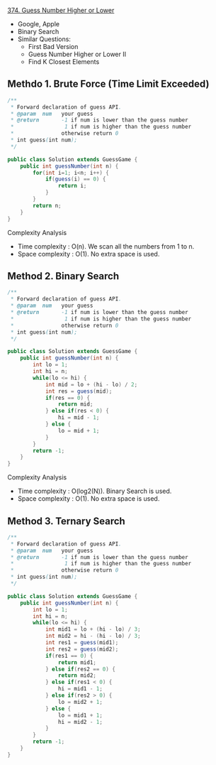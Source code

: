 [374. Guess Number Higher or Lower](https://leetcode.com/problems/guess-number-higher-or-lower/)

* Google, Apple
* Binary Search
* Similar Questions:
    * First Bad Version
    * Guess Number Higher or Lower II
    * Find K Closest Elements
    
## Methdo 1. Brute Force (Time Limit Exceeded)
```java 
/** 
 * Forward declaration of guess API.
 * @param  num   your guess
 * @return 	     -1 if num is lower than the guess number
 *			      1 if num is higher than the guess number
 *               otherwise return 0
 * int guess(int num);
 */

public class Solution extends GuessGame {
    public int guessNumber(int n) {
        for(int i=1; i<n; i++) {
            if(guess(i) == 0) {
                return i;
            }
        }
        return n;
    }
}
```
Complexity Analysis
* Time complexity : O(n). We scan all the numbers from 1 to n.
* Space complexity : O(1). No extra space is used. 

## Method 2. Binary Search
```java 
/** 
 * Forward declaration of guess API.
 * @param  num   your guess
 * @return 	     -1 if num is lower than the guess number
 *			      1 if num is higher than the guess number
 *               otherwise return 0
 * int guess(int num);
 */

public class Solution extends GuessGame {
    public int guessNumber(int n) {
        int lo = 1;
        int hi = n;
        while(lo <= hi) {
            int mid = lo + (hi - lo) / 2;
            int res = guess(mid);
            if(res == 0) {
                return mid;
            } else if(res < 0) {
                hi = mid - 1;
            } else {
                lo = mid + 1;
            }
        }
        return -1;
    }
}
```
Complexity Analysis
* Time complexity : O(log⁡2(N)). Binary Search is used.
* Space complexity : O(1). No extra space is used. 

## Method 3. Ternary Search
```java 
/** 
 * Forward declaration of guess API.
 * @param  num   your guess
 * @return 	     -1 if num is lower than the guess number
 *			      1 if num is higher than the guess number
 *               otherwise return 0
 * int guess(int num);
 */

public class Solution extends GuessGame {
    public int guessNumber(int n) {
        int lo = 1;
        int hi = n;
        while(lo <= hi) {
            int mid1 = lo + (hi - lo) / 3;
            int mid2 = hi - (hi - lo) / 3;
            int res1 = guess(mid1);
            int res2 = guess(mid2);
            if(res1 == 0) {
                return mid1;
            } else if(res2 == 0) {
                return mid2;
            } else if(res1 < 0) {
                hi = mid1 - 1;
            } else if(res2 > 0) {
                lo = mid2 + 1;
            } else {
                lo = mid1 + 1;
                hi = mid2 - 1;
            }
        }
        return -1;
    }
}
```


